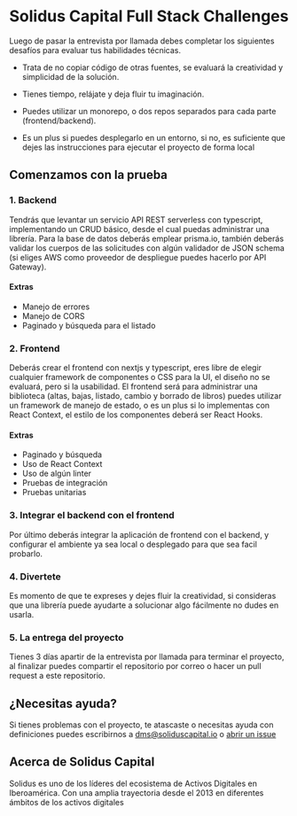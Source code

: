 # Solidus Capital Full Stack Challenges

Luego de pasar la entrevista por llamada debes completar los siguientes desafíos para evaluar tus habilidades técnicas.

* Trata de no copiar código de otras fuentes, se evaluará la creatividad y simplicidad de la solución.

* Tienes tiempo, relájate y deja fluir tu imaginación.

* Puedes utilizar un monorepo, o dos repos separados para cada parte (frontend/backend).
 
* Es un plus si puedes desplegarlo en un entorno, si no, es suficiente que dejes las instrucciones para ejecutar el proyecto de forma local

## Comenzamos con la prueba

### 1. Backend

Tendrás que levantar un servicio API REST serverless con typescript, implementando un CRUD básico, desde el cual puedas administrar una librería. Para la base de datos deberás emplear prisma.io, también deberás validar los cuerpos de las solicitudes con algún validador de JSON schema (si eliges AWS como proveedor de despliegue puedes hacerlo por API Gateway).

#### Extras
* Manejo de errores
* Manejo de CORS
* Paginado y búsqueda para el listado

### 2. Frontend

Deberás crear el frontend con nextjs y typescript, eres libre de elegir cualquier framework de componentes o CSS para la UI, el diseño no se evaluará, pero si la usabilidad. El frontend será para administrar una biblioteca (altas, bajas, listado, cambio y borrado de libros) puedes utilizar un framework de manejo de estado, o es un plus si lo implementas con React Context, el estilo de los componentes deberá ser React Hooks.

#### Extras
* Paginado y búsqueda
* Uso de React Context
* Uso de algún linter
* Pruebas de integración
* Pruebas unitarias

### 3. Integrar el backend con el frontend

Por último deberás integrar la aplicación de frontend con el backend, y configurar el ambiente ya sea local o desplegado para que sea facil probarlo.

### 4. Divertete

Es momento de que te expreses y dejes fluir la creatividad, si consideras que una librería puede ayudarte a solucionar algo fácilmente no dudes en usarla.

### 5. La entrega del proyecto

Tienes 3 días apartir de la entrevista por llamada para terminar el proyecto, al finalizar puedes compartir el repositorio por correo o hacer un pull request a este repositorio.

## ¿Necesitas ayuda?

Si tienes problemas con el proyecto, te atascaste o necesitas ayuda con definiciones puedes escribirnos a [dms@soliduscapital.io](mailto:dms@soliduscapital.io)
o [abrir un issue](https://github.com/SolidusCapital/challenges/issues/new)

## Acerca de Solidus Capital

Solidus es uno de los líderes del ecosistema de Activos Digitales en Iberoamérica. Con una amplia trayectoria desde el 2013 en diferentes ámbitos de los activos digitales
